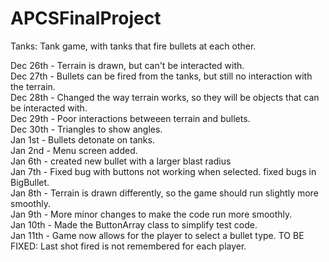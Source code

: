 APCSFinalProject
================

Tanks: Tank game, with tanks that fire bullets at each other.

Dec 26th - Terrain is drawn, but can't be interacted with.<br>
Dec 27th - Bullets can be fired from the tanks, but still no interaction with the terrain.<br>
Dec 28th - Changed the way terrain works, so they will be objects that can be interacted with. <br>
Dec 29th - Poor interactions betweeen terrain and bullets.<br>
Dec 30th - Triangles to show angles.<br>
Jan 1st - Bullets detonate on tanks.<br>
Jan 2nd - Menu screen added.<br>
Jan 6th - created new bullet with a larger  blast radius<br>
Jan 7th - Fixed bug with buttons not working when selected. fixed bugs in BigBullet.<br>
Jan 8th - Terrain is drawn differently, so the game should run slightly more smoothly. <br>
Jan 9th - More minor changes to make the code run more smoothly.<br>
Jan 10th - Made the ButtonArray class to simplify test code.<br>
Jan 11th - Game now allows for the player to select a bullet type. TO BE FIXED: Last shot fired is not remembered for each player.<br>
